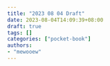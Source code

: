 ```yaml
---
title: "2023 08 04 Draft"
date: 2023-08-04T14:09:39+08:00
draft: true
tags: []
categories: ["pocket-book"]
authors:
- "mewooew"
---
```


